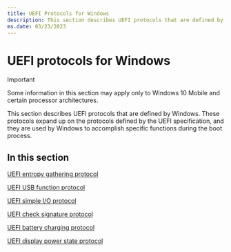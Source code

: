```yaml
---
title: UEFI Protocols for Windows
description: This section describes UEFI protocols that are defined by Windows.
ms.date: 03/23/2023
---
```


# UEFI protocols for Windows

> [!IMPORTANT]
> Some information in this section may apply only to Windows 10 Mobile and certain processor architectures.

This section describes UEFI protocols that are defined by Windows. These protocols expand up on the protocols defined by the UEFI specification, and they are used by Windows to accomplish specific functions during the boot process.

## In this section

[UEFI entropy gathering protocol](uefi-entropy-gathering-protocol.md)

[UEFI USB function protocol](uefi-usb-function-protocol.md)

[UEFI simple I/O protocol](uefi-simple-io-protocol.md)

[UEFI check signature protocol](uefi-check-signature-protocol.md)

[UEFI battery charging protocol](uefi-battery-charging-protocol.md)

[UEFI display power state protocol](uefi-display-power-state-protocol.md)
